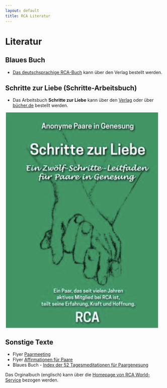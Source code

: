 ```yaml
---
layout: default
title: RCA Literatur
---
```

# Literatur

## Blaues Buch

* [Das deutschsprachige RCA-Buch](
https://tredition.de/autoren/recovering-couples-anonymous-rca-25560/anonyme-paare-in-genesung-paperback-109018/) kann über den Verlag bestellt werden.

## Schritte zur Liebe (Schritte-Arbeitsbuch)

* Das Arbeitsbuch <b>Schritte zur Liebe</b> kann über den [Verlag](https://shop.tredition.com/booktitle/Schritte_zur_Liebe/W-1_165430) oder über [bücher.de](https://www.buecher.de/shop/buecher/schritte-zur-liebe/paare-in-genesung-rca/products_products/detail/prod_id/62831021/) bestellt werden.
<p><img src="images/SchritteZurLiebe.png"></p>



## Sonstige Texte

* Flyer [Paarmeeting](files/rca_flyer_2010.pdf)
* Flyer [Affirmationen für Paare](files/AffirmationenFuerPaareRCA.pdf)
* Blaues Buch - [Index der 52 Tagesmeditationen für Paargenesung](files/IndexTagesmeditationen.pdf)

Das Orginalbuch (englisch) kann über die [Homepage von RCA World-Service](https://www.recovering-couples.org) bezogen werden. 
